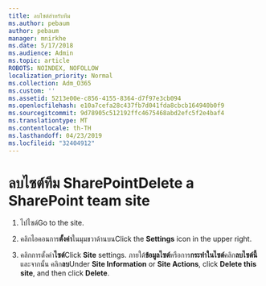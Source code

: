 ```yaml
---
title: ลบไซต์สำหรับทีม
ms.author: pebaum
author: pebaum
manager: mnirkhe
ms.date: 5/17/2018
ms.audience: Admin
ms.topic: article
ROBOTS: NOINDEX, NOFOLLOW
localization_priority: Normal
ms.collection: Adm_O365
ms.custom: ''
ms.assetid: 5213e00e-c856-4155-8364-d7f97e3cb094
ms.openlocfilehash: e10a7cefa28c437fb7d041fda8cbcb164940b0f9
ms.sourcegitcommit: 9d78905c512192ffc4675468abd2efc5f2e4baf4
ms.translationtype: MT
ms.contentlocale: th-TH
ms.lasthandoff: 04/23/2019
ms.locfileid: "32404912"
---
```

# <a name="delete-a-sharepoint-team-site"></a><span data-ttu-id="40a59-102">ลบไซต์ทีม SharePoint</span><span class="sxs-lookup"><span data-stu-id="40a59-102">Delete a SharePoint team site</span></span>

1. <span data-ttu-id="40a59-103">ไปไซต์</span><span class="sxs-lookup"><span data-stu-id="40a59-103">Go to the site.</span></span>
    
2. <span data-ttu-id="40a59-104">คลิกไอคอนการ**ตั้งค่า**ในมุมขวาด้านบน</span><span class="sxs-lookup"><span data-stu-id="40a59-104">Click the **Settings** icon in the upper right.</span></span> 
    
3. <span data-ttu-id="40a59-105">คลิกการตั้งค่า**ไซต์**</span><span class="sxs-lookup"><span data-stu-id="40a59-105">Click **Site** settings.</span></span> <span data-ttu-id="40a59-106">ภายใต้**ข้อมูลไซต์**หรือการ**กระทำในไซต์**คลิก**ลบไซต์นี้**และจากนั้น คลิก**ลบ**</span><span class="sxs-lookup"><span data-stu-id="40a59-106">Under **Site Information** or **Site Actions**, click **Delete this site**, and then click **Delete**.</span></span>
    

